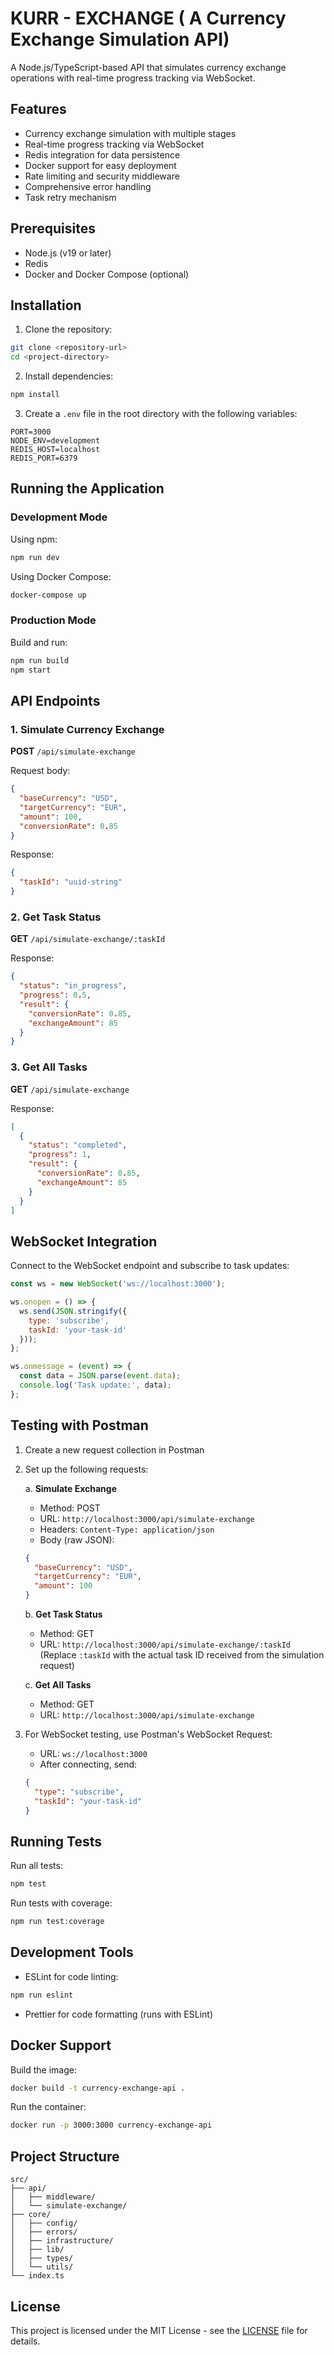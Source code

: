 # KURR - EXCHANGE ( A Currency Exchange Simulation API)

A Node.js/TypeScript-based API that simulates currency exchange operations with real-time progress tracking via WebSocket.

## Features

- Currency exchange simulation with multiple stages
- Real-time progress tracking via WebSocket
- Redis integration for data persistence
- Docker support for easy deployment
- Rate limiting and security middleware
- Comprehensive error handling
- Task retry mechanism

## Prerequisites

- Node.js (v19 or later)
- Redis
- Docker and Docker Compose (optional)

## Installation

1. Clone the repository:
```bash
git clone <repository-url>
cd <project-directory>
```

2. Install dependencies:
```bash
npm install
```

3. Create a `.env` file in the root directory with the following variables:
```env
PORT=3000
NODE_ENV=development
REDIS_HOST=localhost
REDIS_PORT=6379
```

## Running the Application

### Development Mode

Using npm:
```bash
npm run dev
```

Using Docker Compose:
```bash
docker-compose up
```

### Production Mode

Build and run:
```bash
npm run build
npm start
```

## API Endpoints

### 1. Simulate Currency Exchange

**POST** `/api/simulate-exchange`

Request body:
```json
{
  "baseCurrency": "USD",
  "targetCurrency": "EUR",
  "amount": 100,
  "conversionRate": 0.85
}
```

Response:
```json
{
  "taskId": "uuid-string"
}
```

### 2. Get Task Status

**GET** `/api/simulate-exchange/:taskId`

Response:
```json
{
  "status": "in_progress",
  "progress": 0.5,
  "result": {
    "conversionRate": 0.85,
    "exchangeAmount": 85
  }
}
```

### 3. Get All Tasks

**GET** `/api/simulate-exchange`

Response:
```json
[
  {
    "status": "completed",
    "progress": 1,
    "result": {
      "conversionRate": 0.85,
      "exchangeAmount": 85
    }
  }
]
```

## WebSocket Integration

Connect to the WebSocket endpoint and subscribe to task updates:

```javascript
const ws = new WebSocket('ws://localhost:3000');

ws.onopen = () => {
  ws.send(JSON.stringify({
    type: 'subscribe',
    taskId: 'your-task-id'
  }));
};

ws.onmessage = (event) => {
  const data = JSON.parse(event.data);
  console.log('Task update:', data);
};
```

## Testing with Postman

1. Create a new request collection in Postman

2. Set up the following requests:

   a. **Simulate Exchange**
   - Method: POST
   - URL: `http://localhost:3000/api/simulate-exchange`
   - Headers: `Content-Type: application/json`
   - Body (raw JSON):
   ```json
   {
     "baseCurrency": "USD",
     "targetCurrency": "EUR",
     "amount": 100
   }
   ```

   b. **Get Task Status**
   - Method: GET
   - URL: `http://localhost:3000/api/simulate-exchange/:taskId`
   (Replace `:taskId` with the actual task ID received from the simulation request)

   c. **Get All Tasks**
   - Method: GET
   - URL: `http://localhost:3000/api/simulate-exchange`

3. For WebSocket testing, use Postman's WebSocket Request:
   - URL: `ws://localhost:3000`
   - After connecting, send:
   ```json
   {
     "type": "subscribe",
     "taskId": "your-task-id"
   }
   ```

## Running Tests

Run all tests:
```bash
npm test
```

Run tests with coverage:
```bash
npm run test:coverage
```

## Development Tools

- ESLint for code linting:
```bash
npm run eslint
```

- Prettier for code formatting (runs with ESLint)

## Docker Support

Build the image:
```bash
docker build -t currency-exchange-api .
```

Run the container:
```bash
docker run -p 3000:3000 currency-exchange-api
```

## Project Structure

```
src/
├── api/
│   ├── middleware/
│   └── simulate-exchange/
├── core/
│   ├── config/
│   ├── errors/
│   ├── infrastructure/
│   ├── lib/
│   ├── types/
│   └── utils/
└── index.ts
```

## License

This project is licensed under the MIT License - see the [LICENSE](LICENSE) file for details.


